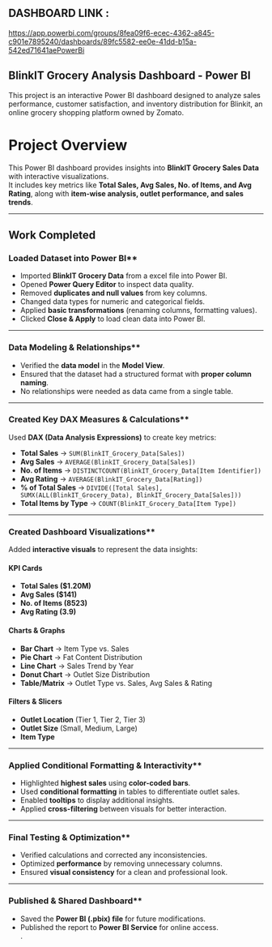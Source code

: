 ## DASHBOARD LINK : 
https://app.powerbi.com/groups/8fea09f6-ecec-4362-a845-c901e7895240/dashboards/89fc5582-ee0e-41dd-b15a-542ed71641aePowerBi

## BlinkIT Grocery Analysis Dashboard - Power BI 

This project is an interactive Power BI dashboard designed to analyze sales performance, 
customer satisfaction, and inventory distribution for Blinkit, an online grocery shopping platform owned by Zomato. 
 
# Project Overview  
This Power BI dashboard provides insights into **BlinkIT Grocery Sales Data** with interactive visualizations.  
It includes key metrics like **Total Sales, Avg Sales, No. of Items, and Avg Rating**, along with **item-wise analysis, outlet performance, and sales trends**.  

---

## Work Completed  

### Loaded Dataset into Power BI**
- Imported **BlinkIT Grocery Data** from a excel file into Power BI.
- Opened **Power Query Editor** to inspect data quality.
- Removed **duplicates and null values** from key columns.
- Changed data types for numeric and categorical fields.
- Applied **basic transformations** (renaming columns, formatting values).
- Clicked **Close & Apply** to load clean data into Power BI.

---

###  Data Modeling & Relationships**
- Verified the **data model** in the **Model View**.  
- Ensured that the dataset had a structured format with **proper column naming**.
- No relationships were needed as data came from a single table.

---

### Created Key DAX Measures & Calculations**
Used **DAX (Data Analysis Expressions)** to create key metrics:
- **Total Sales** → `SUM(BlinkIT_Grocery_Data[Sales])`
- **Avg Sales** → `AVERAGE(BlinkIT_Grocery_Data[Sales])`
- **No. of Items** → `DISTINCTCOUNT(BlinkIT_Grocery_Data[Item Identifier])`
- **Avg Rating** → `AVERAGE(BlinkIT_Grocery_Data[Rating])`
- **% of Total Sales** → `DIVIDE([Total Sales], SUMX(ALL(BlinkIT_Grocery_Data), BlinkIT_Grocery_Data[Sales]))`
- **Total Items by Type** → `COUNT(BlinkIT_Grocery_Data[Item Type])`

---

### Created Dashboard Visualizations**
Added **interactive visuals** to represent the data insights:

#### **KPI Cards**

- **Total Sales ($1.20M)**  
- **Avg Sales ($141)**  
- **No. of Items (8523)**  
- **Avg Rating (3.9)**  

#### **Charts & Graphs**

- **Bar Chart** → Item Type vs. Sales  
- **Pie Chart** → Fat Content Distribution  
- **Line Chart** → Sales Trend by Year  
- **Donut Chart** → Outlet Size Distribution  
- **Table/Matrix** → Outlet Type vs. Sales, Avg Sales & Rating  

#### **Filters & Slicers**

- **Outlet Location** (Tier 1, Tier 2, Tier 3)  
- **Outlet Size** (Small, Medium, Large)  
- **Item Type**  

---

### Applied Conditional Formatting & Interactivity**

- Highlighted **highest sales** using **color-coded bars**.  
- Used **conditional formatting** in tables to differentiate outlet sales.  
- Enabled **tooltips** to display additional insights.  
- Applied **cross-filtering** between visuals for better interaction.  

---

### Final Testing & Optimization**

- Verified calculations and corrected any inconsistencies.  
- Optimized **performance** by removing unnecessary columns.  
- Ensured **visual consistency** for a clean and professional look.  

---

### Published & Shared Dashboard**

- Saved the **Power BI (.pbix) file** for future modifications.  
- Published the report to **Power BI Service** for online access.  
.
